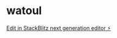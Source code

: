 # watoul

[Edit in StackBlitz next generation editor ⚡️](https://stackblitz.com/~/github.com/johameli/watoul)